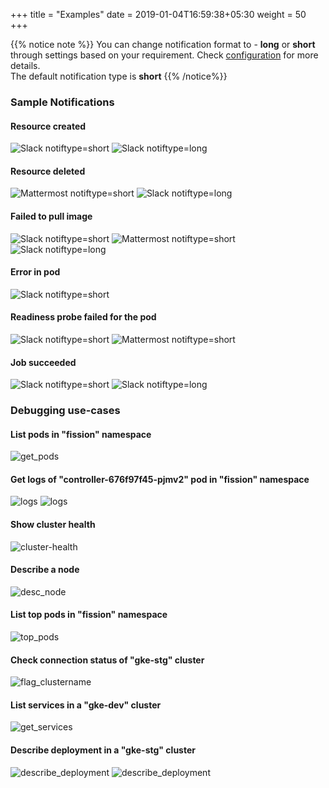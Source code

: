 +++
title = "Examples"
date = 2019-01-04T16:59:38+05:30
weight = 50
+++

{{% notice note %}}
You can change notification format to - **long** or **short** through settings based on your requirement. Check [configuration](/configuration) for more details.<br>
The default notification type is **short**
{{% /notice%}}



### Sample Notifications

#### Resource created

![](/images/create_sh.png "Slack notiftype=short")
![](/images/create.png "Slack notiftype=long")

#### Resource deleted

![](/images/mm_delete_sh.png "Mattermost notiftype=short")
![](/images/delete.png "Slack notiftype=long")

#### Failed to pull image

![](/images/image_failed_sh.png "Slack notiftype=short")
![](/images/mm_image_failed_sh.png "Mattermost notiftype=short")
![](/images/image-failed.png "Slack notiftype=long")

#### Error in pod

![](/images/error_sh.png "Slack notiftype=short")

#### Readiness probe failed for the pod

![](/images/readiness_sh.png "Slack notiftype=short")
![](/images/mm_readiness_sh.png "Mattermost notiftype=short")

#### Job succeeded

![](/images/job_success_sh.png "Slack notiftype=short")
![](/images/job_success.png "Slack notiftype=long")

### Debugging use-cases

#### List pods in "fission" namespace

![get_pods](/images/get_pods.png)

#### Get logs of "controller-676f97f45-pjmv2" pod in "fission" namespace

![logs](/images/logs.png)
![logs](/images/mm_logs.png)

#### Show cluster health

![cluster-health](/images/cluster-health.png)

#### Describe a node

![desc_node](/images/desc_node.png)

#### List top pods in "fission" namespace

![top_pods](/images/top_pods.png)

#### Check connection status of "gke-stg" cluster

![flag_clustername](/images/flag_clustername_ping.png)

#### List services in a "gke-dev" cluster

![get_services](/images/get_services.png)

#### Describe deployment in a "gke-stg" cluster

![describe_deployment](/images/desc_deployment.png)
![describe_deployment](/images/mm_describe.png)
